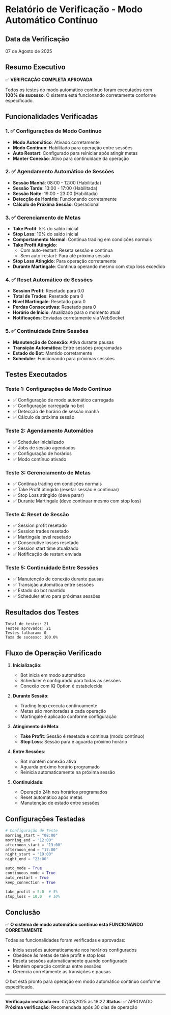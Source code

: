 # Relatório de Verificação - Modo Automático Contínuo

## Data da Verificação
07 de Agosto de 2025

## Resumo Executivo
✅ **VERIFICAÇÃO COMPLETA APROVADA**

Todos os testes do modo automático contínuo foram executados com **100% de sucesso**. O sistema está funcionando corretamente conforme especificado.

## Funcionalidades Verificadas

### 1. ✅ Configurações de Modo Contínuo
- **Modo Automático**: Ativado corretamente
- **Modo Contínuo**: Habilitado para operação entre sessões
- **Auto Restart**: Configurado para reiniciar após atingir metas
- **Manter Conexão**: Ativo para continuidade da operação

### 2. ✅ Agendamento Automático de Sessões
- **Sessão Manhã**: 08:00 - 12:00 (Habilitada)
- **Sessão Tarde**: 13:00 - 17:00 (Habilitada)
- **Sessão Noite**: 19:00 - 23:00 (Habilitada)
- **Detecção de Horário**: Funcionando corretamente
- **Cálculo de Próxima Sessão**: Operacional

### 3. ✅ Gerenciamento de Metas
- **Take Profit**: 5% do saldo inicial
- **Stop Loss**: 10% do saldo inicial
- **Comportamento Normal**: Continua trading em condições normais
- **Take Profit Atingido**: 
  - Com auto-restart: Reseta sessão e continua
  - Sem auto-restart: Para até próxima sessão
- **Stop Loss Atingido**: Para operação corretamente
- **Durante Martingale**: Continua operando mesmo com stop loss excedido

### 4. ✅ Reset Automático de Sessões
- **Session Profit**: Resetado para 0.0
- **Total de Trades**: Resetado para 0
- **Nível Martingale**: Resetado para 0
- **Perdas Consecutivas**: Resetado para 0
- **Horário de Início**: Atualizado para o momento atual
- **Notificações**: Enviadas corretamente via WebSocket

### 5. ✅ Continuidade Entre Sessões
- **Manutenção de Conexão**: Ativa durante pausas
- **Transição Automática**: Entre sessões programadas
- **Estado do Bot**: Mantido corretamente
- **Scheduler**: Funcionando para próximas sessões

## Testes Executados

### Teste 1: Configurações de Modo Contínuo
- ✅ Configuração de modo automático carregada
- ✅ Configuração carregada no bot
- ✅ Detecção de horário de sessão manhã
- ✅ Cálculo da próxima sessão

### Teste 2: Agendamento Automático
- ✅ Scheduler inicializado
- ✅ Jobs de sessão agendados
- ✅ Configuração de horários
- ✅ Modo contínuo ativado

### Teste 3: Gerenciamento de Metas
- ✅ Continua trading em condições normais
- ✅ Take Profit atingido (resetar sessão e continuar)
- ✅ Stop Loss atingido (deve parar)
- ✅ Durante Martingale (deve continuar mesmo com stop loss)

### Teste 4: Reset de Sessão
- ✅ Session profit resetado
- ✅ Session trades resetado
- ✅ Martingale level resetado
- ✅ Consecutive losses resetado
- ✅ Session start time atualizado
- ✅ Notificação de restart enviada

### Teste 5: Continuidade Entre Sessões
- ✅ Manutenção de conexão durante pausas
- ✅ Transição automática entre sessões
- ✅ Estado do bot mantido
- ✅ Scheduler ativo para próximas sessões

## Resultados dos Testes

```
Total de testes: 21
Testes aprovados: 21
Testes falharam: 0
Taxa de sucesso: 100.0%
```

## Fluxo de Operação Verificado

1. **Inicialização**:
   - Bot inicia em modo automático
   - Scheduler é configurado para todas as sessões
   - Conexão com IQ Option é estabelecida

2. **Durante Sessão**:
   - Trading loop executa continuamente
   - Metas são monitoradas a cada operação
   - Martingale é aplicado conforme configuração

3. **Atingimento de Meta**:
   - **Take Profit**: Sessão é resetada e continua (modo contínuo)
   - **Stop Loss**: Sessão para e aguarda próximo horário

4. **Entre Sessões**:
   - Bot mantém conexão ativa
   - Aguarda próximo horário programado
   - Reinicia automaticamente na próxima sessão

5. **Continuidade**:
   - Operação 24h nos horários programados
   - Reset automático após metas
   - Manutenção de estado entre sessões

## Configurações Testadas

```python
# Configuração de Teste
morning_start = "08:00"
morning_end = "12:00"
afternoon_start = "13:00"
afternoon_end = "17:00"
night_start = "19:00"
night_end = "23:00"

auto_mode = True
continuous_mode = True
auto_restart = True
keep_connection = True

take_profit = 5.0  # 5%
stop_loss = 10.0   # 10%
```

## Conclusão

✅ **O sistema de modo automático contínuo está FUNCIONANDO CORRETAMENTE**

Todas as funcionalidades foram verificadas e aprovadas:
- Inicia sessões automaticamente nos horários configurados
- Obedece às metas de take profit e stop loss
- Reseta sessões automaticamente quando configurado
- Mantém operação contínua entre sessões
- Gerencia corretamente as transições e pausas

O bot está pronto para operação em modo automático contínuo conforme especificado.

---

**Verificação realizada em**: 07/08/2025 às 18:22
**Status**: ✅ APROVADO
**Próxima verificação**: Recomendada após 30 dias de operação